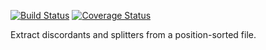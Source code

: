 [![Build Status](https://travis-ci.org/hall-lab/extract_sv_reads.svg?branch=master)](https://travis-ci.org/hall-lab/extract_sv_reads)
[![Coverage Status](https://coveralls.io/repos/github/hall-lab/extract_sv_reads/badge.svg?branch=master)](https://coveralls.io/github/hall-lab/extract_sv_reads?branch=master)

Extract discordants and splitters from a position-sorted file.
